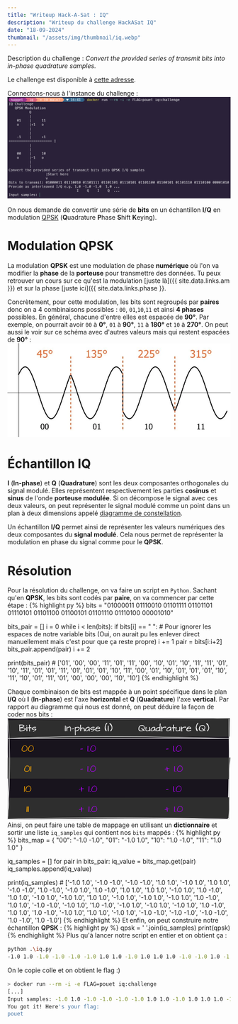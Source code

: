 ```yaml
---
title: "Writeup Hack-A-Sat : IQ"
description: "Writeup du challenge HackASat IQ"
date: "18-09-2024"
thumbnail: "/assets/img/thumbnail/iq.webp"
---
```

Description du challenge : *Convert the provided series of transmit bits into in-phase quadrature samples.*

Le challenge est disponible à [cette adresse](https://github.com/cromulencellc/hackasat-qualifier-2021/tree/main/iq).

Connectons-nous à l'instance du challenge : 
![HackASat IQ challenge](../../assets/img/pages/writeups/iq/iq1.png)

On nous demande de convertir une série de **bits** en un échantillon **I/Q** en modulation [QPSK](https://fr.wikipedia.org/wiki/Phase-shift_keying) (**Q**uadrature **P**hase **S**hift **K**eying). 

# Modulation QPSK
La modulation **QPSK** est une modulation de phase **numérique** où l'on va modifier la **phase** de la **porteuse** pour transmettre des données. Tu peux retrouver un cours sur ce qu'est la modulation [juste là]({{ site.data.links.am }}) et sur la phase [juste ici]({{ site.data.links.phase }}.

Concrètement, pour cette modulation, les bits sont regroupés par **paires** donc on a 4 combinaisons possibles : `00`, `01`,`10`,`11` et ainsi **4 phases** possibles. En général, chacune d'entre elles est espacée de **90°**. Par exemple,  on pourrait avoir `00` à **0°**, `01` à **90°**, `11` à **180°** et `10` à **270°**.
On peut aussi le voir sur ce schéma avec d'autres valeurs mais qui restent espacées de **90°** :
![QPSK Schema](../../assets/img/pages/writeups/iq/iq3.png)

# Échantillon IQ
**I** (**In-phase**) et **Q** (**Quadrature**) sont les deux composantes orthogonales du signal modulé. Elles représentent respectivement les parties **cosinus** et **sinus** de l'onde **porteuse modulée**.
Si on décompose le signal avec ces deux valeurs, on peut représenter le signal modulé comme un point dans un plan à deux dimensions appelé [diagramme de constellation](https://fr.wikipedia.org/wiki/Diagramme_de_constellation).

Un échantillon **I/Q** permet ainsi de représenter les valeurs numériques des deux composantes du **signal modulé**. Cela nous permet de représenter la modulation en phase du signal comme pour le **QPSK**. 

# Résolution
Pour la résolution du challenge, on va faire un script en `Python`. Sachant qu'en **QPSK**, les bits sont codés par **paire**, on va commencer par cette étape : 
{% highlight py %}
bits = "01000011 01110010 01101111 01101101 01110101 01101100 01100101 01101110 01110100 00001010"

bits_pair = []
i = 0
while i < len(bits):
    if bits[i] == " ": # Pour ignorer les espaces de notre variable bits (Oui, on aurait pu les enlever direct manuellement mais c'est pour que ça reste propre)
        i += 1
    pair = bits[i:i+2]
    bits_pair.append(pair)
    i += 2

print(bits_pair) # ['01', '00', '00', '11', '01', '11', '00', '10', '01', '10', '11', '11', '01', '10', '11', '01', '01', '11', '01', '01', '01', '10', '11', '00', '01', '10', '01', '01', '01', '10', '11', '10', '01', '11', '01', '00', '00', '00', '10', '10']
{% endhighlight %}

Chaque combinaison de bits est mappée à un point spécifique dans le plan **I/Q** où **I** (**In-phase**) est l'axe **horizontal** et **Q** (**Quadrature**) l'axe **vertical**.
Par rapport au diagramme qui nous est donné, on peut déduire la façon de coder nos bits : 
![HackASat IQ challenge](../../assets/img/pages/writeups/iq/iq2.svg)
Ainsi, on peut faire une table de mappage en utilisant un **dictionnaire** et sortir une liste `iq_samples` qui contient nos `bits` mappés : 
{% highlight py %}
bits_map = {
    "00": "-1.0 -1.0",
    "01": "-1.0 1.0",
    "10": "1.0 -1.0",
    "11": "1.0 1.0"
}

iq_samples = []
for pair in bits_pair:
    iq_value = bits_map.get(pair)
    iq_samples.append(iq_value)

print(iq_samples) # ['-1.0 1.0', '-1.0 -1.0', '-1.0 -1.0', '1.0 1.0', '-1.0 1.0', '1.0 1.0', '-1.0 -1.0', '1.0 -1.0', '-1.0 1.0', '1.0 -1.0', '1.0 1.0', '1.0 1.0', '-1.0 1.0', '1.0 -1.0', '1.0 1.0', '-1.0 1.0', '-1.0 1.0', '1.0 1.0', '-1.0 1.0', '-1.0 1.0', '-1.0 1.0', '1.0 -1.0', '1.0 1.0', '-1.0 -1.0', '-1.0 1.0', '1.0 -1.0', '-1.0 1.0', '-1.0 1.0', '-1.0 1.0', '1.0 -1.0', '1.0 1.0', '1.0 -1.0', '-1.0 1.0', '1.0 1.0', '-1.0 1.0', '-1.0 -1.0', '-1.0 -1.0', '-1.0 -1.0', '1.0 -1.0', '1.0 -1.0']
{% endhighlight %}
Et enfin, on peut construire notre échantillon **QPSK** :
{% highlight py %}
qpsk = ' '.join(iq_samples)
print(qpsk)
{% endhighlight %}
Plus qu'à lancer notre script en entier et on obtient ça : 
``` bash
python .\iq.py
-1.0 1.0 -1.0 -1.0 -1.0 -1.0 1.0 1.0 -1.0 1.0 1.0 1.0 -1.0 -1.0 1.0 -1.0 -1.0 1.0 1.0 -1.0 1.0 1.0 1.0 1.0 -1.0 1.0 1.0 -1.0 1.0 1.0 -1.0 1.0 -1.0 1.0 1.0 1.0 -1.0 1.0 -1.0 1.0 -1.0 1.0 1.0 -1.0 1.0 1.0 -1.0 -1.0 -1.0 1.0 1.0 -1.0 -1.0 1.0 -1.0 1.0 -1.0 1.0 1.0 -1.0 1.0 1.0 1.0 -1.0 -1.0 1.0 1.0 1.0 -1.0 1.0 -1.0 -1.0 -1.0 -1.0 -1.0 -1.0 1.0 -1.0 1.0 -1.0
```
On le copie colle et on obtient le flag :) 
```bash
> docker run --rm -i -e FLAG=pouet iq:challenge
[...]
Input samples: -1.0 1.0 -1.0 -1.0 -1.0 -1.0 1.0 1.0 -1.0 1.0 1.0 1.0 -1.0 -1.0 1.0 -1.0 -1.0 1.0 1.0 -1.0 1.0 1.0 1.0 1.0 -1.0 1.0 1.0 -1.0 1.0 1.0 -1.0 1.0 -1.0 1.0 1.0 1.0 -1.0 1.0 -1.0 1.0 -1.0 1.0 1.0 -1.0 1.0 1.0 -1.0 -1.0 -1.0 1.0 1.0 -1.0 -1.0 1.0 -1.0 1.0 -1.0 1.0 1.0 -1.0 1.0 1.0 1.0 -1.0 -1.0 1.0 1.0 1.0 -1.0 1.0 -1.0 -1.0 -1.0 -1.0 -1.0 -1.0 1.0 -1.0 1.0 -1.0
You got it! Here's your flag:
pouet
```